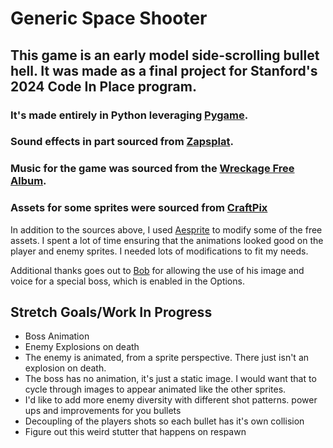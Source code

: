 # Generic Space Shooter

## This game is an early model side-scrolling bullet hell. It was made as a final project for Stanford's 2024 Code In Place program. 

### It's made entirely in Python leveraging [Pygame](https://www.pygame.org/docs/).
### Sound effects in part sourced from [Zapsplat](https://www.zapsplat.com/).
### Music for the game was sourced from the [Wreckage Free Album](https://onemansymphony.bandcamp.com/album/wreckage-free).
### Assets for some sprites were sourced from [CraftPix](https://craftpix.net/freebies/free-spaceship-pixel-art-sprite-sheets/?num=1&count=53&sq=ship&pos=4)


In addition to the sources above, I used [Aesprite](https://aseprite.org/) to modify some of the free assets. I spent a lot of time ensuring that the animations looked good on the player and enemy sprites. I needed lots of modifications to fit my needs. 

Additional thanks goes out to [Bob](https://codeinplace.stanford.edu/public/user/zxtfGx5IJFaKA4BmajxSDzzIP7d2) for allowing the use of his image and voice for a special boss, which is enabled in the Options.

## Stretch Goals/Work In Progress
- Boss Animation
- Enemy Explosions on death
- The enemy is animated, from a sprite perspective. There just isn't an explosion on death. 
- The boss has no animation, it's just a static image. I would want that to cycle through images to appear animated like the other sprites.
- I'd like to add more enemy diversity with different shot patterns. power ups and improvements for you bullets
- Decoupling of the players shots so each bullet has it's own collision
- Figure out this weird stutter that happens on respawn
